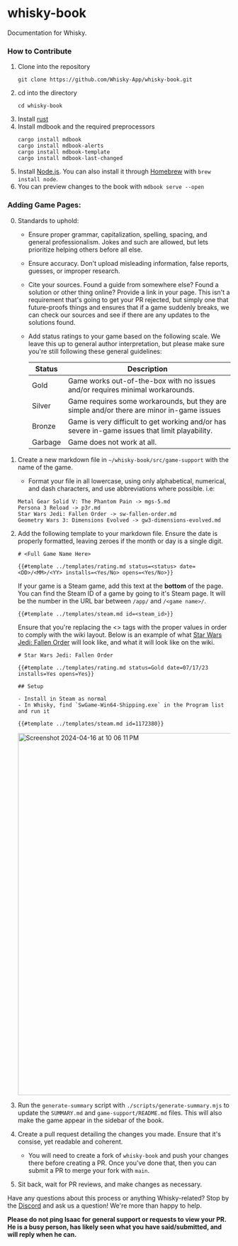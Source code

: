 # whisky-book

Documentation for Whisky.

### How to Contribute

1. Clone into the repository
   ```
   git clone https://github.com/Whisky-App/whisky-book.git
   ```
2. cd into the directory
   ```
   cd whisky-book
   ```
3. Install [rust](https://www.rust-lang.org/tools/install)
4. Install mdbook and the required preprocessors
   ```
   cargo install mdbook
   cargo install mdbook-alerts
   cargo install mdbook-template
   cargo install mdbook-last-changed
   ```
5. Install [Node.js](https://nodejs.org/en/download/).
   You can also install it through [Homebrew](https://brew.sh/) with `brew install node`.
6. You can preview changes to the book with `mdbook serve --open`

### Adding Game Pages:
0. Standards to uphold:
   - Ensure proper grammar, capitalization, spelling, spacing, and general professionalism. Jokes and such are allowed, but lets prioritize helping others before all else.
   - Ensure accuracy. Don't upload misleading information, false reports, guesses, or improper research.
   - Cite your sources. Found a guide from somewhere else? Found a solution or other thing online? Provide a link in your page. This isn't a requirement that's going to get your PR rejected, but simply one that future-proofs things and ensures that if a game suddenly breaks, we can check our sources and see if there are any updates to the solutions found.
   - Add status ratings to your game based on the following scale. We leave this up to general author interpretation, but please make sure you're still following these general guidelines:

     | Status  | Description                                                                                    |
     | ------- | ---------------------------------------------------------------------------------------------- |
     | Gold    | Game works out-of-the-box with no issues and/or requires minimal workarounds.                  |
     | Silver  | Game requires some workarounds, but they are simple and/or there are minor in-game issues      |
     | Bronze  | Game is very difficult to get working and/or has severe in-game issues that limit playability. |
     | Garbage | Game does not work at all.                                                                     |
  
1. Create a new markdown file in `~/whisky-book/src/game-support` with the name of the game.
   - Format your file in all lowercase, using only alphabetical, numerical, and dash characters, and use abbreviations where possible. i.e:
   ```
   Metal Gear Solid V: The Phantom Pain -> mgs-5.md
   Persona 3 Reload -> p3r.md
   Star Wars Jedi: Fallen Order -> sw-fallen-order.md
   Geometry Wars 3: Dimensions Evolved -> gw3-dimensions-evolved.md
   ```
2. Add the following template to your markdown file. Ensure the date is properly formatted, leaving zeroes if the month or day is a single digit.
   ```
   # <Full Game Name Here>

   {{#template ../templates/rating.md status=<status> date=<DD>/<MM>/<YY> installs=<Yes/No> opens=<Yes/No>}}
   ```
   If your game is a Steam game, add this text at the **bottom** of the page. You can find the Steam ID of a game by going to it's Steam page. It will be the number in the URL bar between `/app/` and `/<game name>/`.
   ```
   {{#template ../templates/steam.md id=<steam_id>}}
   ```
   Ensure that you're replacing the <> tags with the proper values in order to comply with the wiki layout. Below is an example of what [Star Wars Jedi: Fallen Order](https://docs.getwhisky.app/game-support/sw-fallen-order.html) will look like, and what it will look like on the wiki.
   ```
   # Star Wars Jedi: Fallen Order

   {{#template ../templates/rating.md status=Gold date=07/17/23 installs=Yes opens=Yes}}
   
   ## Setup
   
   - Install in Steam as normal
   - In Whisky, find `SwGame-Win64-Shipping.exe` in the Program list and run it
   
   {{#template ../templates/steam.md id=1172380}}
   
   ```
   <img width="815" alt="Screenshot 2024-04-16 at 10 06 11 PM" src="https://github.com/Whisky-App/whisky-book/assets/161992562/d7d61b1a-5d02-4961-8ff5-b953c2a2fbe1">  
3. Run the `generate-summary` script with `./scripts/generate-summary.mjs` to update the `SUMMARY.md` and `game-support/README.md` files.
   This will also make the game appear in the sidebar of the book.
4. Create a pull request detailing the changes you made. Ensure that it's consise, yet readable and coherent.
   - You will need to create a fork of `whisky-book` and push your changes there before creating a PR. Once you've done that, then you can submit a PR to merge your fork with `main`.
5. Sit back, wait for PR reviews, and make changes as necessary.

Have any questions about this process or anything Whisky-related? Stop by the [Discord](https://discord.gg/CsqAfs9CnM) and ask us a question! We're more than happy to help.

**Please do not ping Isaac for general support or requests to view your PR. He is a busy person, has likely seen what you have said/submitted, and will reply when he can.**
